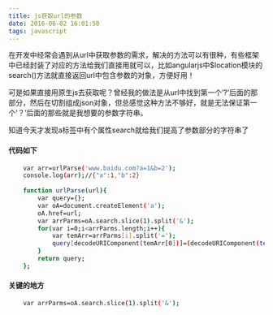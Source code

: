 ```yaml
---
title: js获取url的参数
date: 2016-06-02 16:01:50
tags: javascript
---
```


在开发中经常会遇到从url中获取参数的需求，解决的方法可以有很种，有些框架中已经封装了对应的方法给我们直接用就可以，比如angularjs中$location模块的search()方法就直接返回url中包含参数的对象，方便好用！

可是如果直接用原生js去获取呢？曾经我的做法是从url中找到第一个’?’后面的那部分，然后在切割组成json对象，但总感觉这种方法不够好，就是无法保证第一个’？’后面的那些就是我想要的参数字符串。

知道今天才发现a标签中有个属性search就给我们提高了参数部分的字符串了

#### 代码如下
``` bash
    var arr=urlParse('www.baidu.com?a=1&b=2');
    console.log(arr);//{"a":1,"b":2}
    
    function urlParse(url){
        var query={};
        var oA=document.createElement('a');
        oA.href=url;
        var arrParms=oA.search.slice(1).split('&');
        for(var i=0;i<arrParms.length;i++){
            var temArr=arrParms[i].split('=');
            query[decodeURIComponent(temArr[0])]=(decodeURIComponent(temArr[1]) || '');
        }
        return query;
    };
```

#### 关键的地方
``` bash
    var arrParms=oA.search.slice(1).split('&');
```

